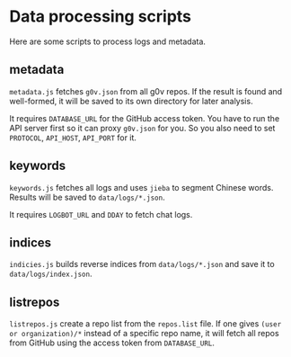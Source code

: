 # Data processing scripts

Here are some scripts to process logs and metadata.

## metadata

`metadata.js` fetches `g0v.json` from all g0v repos. If the result is found and well-formed, it will be saved to its own directory for later analysis.

It requires `DATABASE_URL` for the GitHub access token. You have to run the API server first so it can proxy `g0v.json` for you. So you also need to set `PROTOCOL`, `API_HOST`, `API_PORT` for it.

## keywords

`keywords.js` fetches all logs and uses `jieba` to segment Chinese words. Results will be saved to `data/logs/*.json`.

It requires `LOGBOT_URL` and `DDAY` to fetch chat logs.

## indices

`indicies.js` builds reverse indices from `data/logs/*.json` and save it to `data/logs/index.json`. 

## listrepos

`listrepos.js` create a repo list from the `repos.list` file. If one gives `(user or organization)/*` instead of a specific repo name, it will fetch all repos from GitHub using the access token from `DATABASE_URL`.

